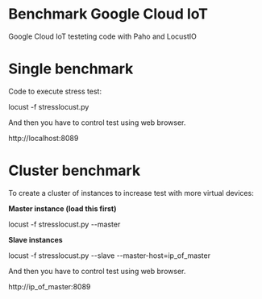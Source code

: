 # Benchmark Google Cloud IoT
Google Cloud IoT testeting code with Paho and LocustIO

# Single benchmark

Code to execute stress test:

locust -f stresslocust.py

And then you have to control test using web browser.

http://localhost:8089


# Cluster benchmark

To create a cluster of instances to increase test with more virtual devices:

**Master instance (load this first)**

locust -f stresslocust.py --master

**Slave instances**

locust -f stresslocust.py --slave --master-host=ip_of_master

And then you have to control test using web browser.

http://ip_of_master:8089
